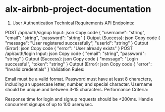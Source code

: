 # alx-airbnb-project-documentation

1. User Authentication
Technical Requirements
API Endpoints:

POST /api/auth/signup
Input:
json
Copy code
{
  "username": "string",
  "email": "string",
  "password": "string"
}
Output (Success):
json
Copy code
{
  "message": "User registered successfully",
  "userId": "string"
}
Output (Error):
json
Copy code
{
  "error": "User already exists"
}
POST /api/auth/login
Input:
json
Copy code
{
  "email": "string",
  "password": "string"
}
Output (Success):
json
Copy code
{
  "message": "Login successful",
  "token": "string"
}
Output (Error):
json
Copy code
{
  "error": "Invalid credentials"
}
Validation Rules:

Email must be a valid format.
Password must have at least 8 characters, including an uppercase letter, number, and special character.
Username should be unique and between 3-15 characters.
Performance Criteria:

Response time for login and signup requests should be <200ms.
Handle concurrent signups of up to 100 users/sec.
